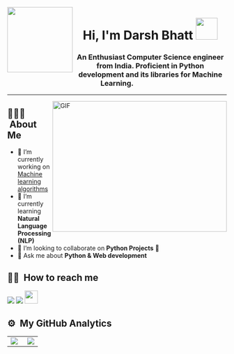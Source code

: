 <img src="https://user-images.githubusercontent.com/60286697/120386695-9a5f5c80-c346-11eb-940e-d30df16b9157.gif" width='150' align="left"/><h1 align="center">Hi, I'm Darsh Bhatt <img src="https://user-images.githubusercontent.com/60286697/120391047-1f00a980-c34c-11eb-9ee9-f8062d49d094.gif" width="50"/></h1>
<!-- <h1 align="center">Hi 👋, I'm Darsh Bhatt</h1> -->
<h3 align="center">An Enthusiast Computer Science engineer from India. Proficient in Python development and its libraries for Machine Learning.</h3> 
<hr>

<img align="right" width="400px" height="300px" alt="GIF" src="https://user-images.githubusercontent.com/60286697/120383140-1f944280-c342-11eb-8af7-2a09e228c660.gif" />

## 👨🏻‍💻 &nbsp;About Me
- 🔭 I’m currently working on [Machine learning algorithms](https://github.com/darsh-008/Machine-Learning-Algorithms) 
- 🌱 I’m currently learning **Natural Language Processing (NLP)**
- 🦾 I’m looking to collaborate on **Python Projects** 🐍
- 💬 Ask me about **Python & Web development**

## 🤝🏻 &nbsp;How to reach me 
<a href="mailto:darshwork008@gmail.com"><img src="https://img.shields.io/badge/-Gmail-181717?style=for-the-badge&logo=gmail"></a> <a href="https://www.linkedin.com/in/darsh-bhatt-n08/"><img src="https://img.shields.io/badge/LinkedIn-0077B5?style=for-the-badge&logo=linkedin&logoColor=white"></a>
<a href="https://www.kaggle.com/darshbhatt"><img src="https://cdn3.iconfinder.com/data/icons/logos-and-brands-adobe/512/189_Kaggle-512.png" width="30" ></a>
<br>
## ⚙️ &nbsp;My GitHub Analytics
<table>
  <tr>
    <td>
      <img src="https://github-readme-stats.vercel.app/api?username=darsh-008&show_icons=true&theme=tokyonight&card_width=350)](https://github.com/anuraghazra/github-readme-stats" align='left'</td>
    <td>
      <img src="https://github-readme-stats.vercel.app/api/top-langs/?username=darsh-008&layout=default&theme=tokyonight&hide=html&card_width=400&border_radius=0 )](https://github.com/anuraghazra/github-readme-stats" align='right'/></td>
  </tr>
</table>


<!-- <table class="tg">
<thead>
  <tr>
    <th class="tg-0lax">LinkedIN</th>
    <th class="tg-0lax"><a href="https://www.linkedin.com/in/darsh-bhatt-n08/"><img src="https://img.shields.io/badge/LinkedIn-0077B5?style=for-the-badge&logo=linkedin&logoColor=white"></a></th>
  </tr>
</thead>
</table> -->
